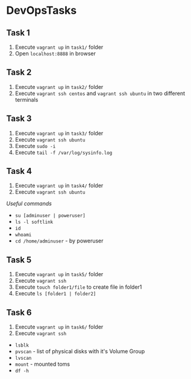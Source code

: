 # DevOpsTasks

## Task 1
1) Execute `vagrant up` in `task1/` folder
2) Open `localhost:8888` in browser

## Task 2
1) Execute `vagrant up` in `task2/` folder
2) Execute `vagrant ssh centos` and `vagrant ssh ubuntu` in two different terminals

## Task 3
1) Execute `vagrant up` in `task3/` folder
2) Execute `vagrant ssh ubuntu`
3) Execute `sudo -i`
4) Execute `tail -f /var/log/sysinfo.log`

## Task 4
1) Execute `vagrant up` in `task4/` folder
2) Execute `vagrant ssh ubuntu`

*Useful commands*

* `su [adminuser | poweruser]`
* `ls -l softlink`
* `id`
* `whoami`
* `cd /home/adminuser` - by poweruser

## Task 5
1) Execute `vagrant up` in `task5/` folder
2) Execute `vagrant ssh`
3) Execute `touch folder1/file` to create file in folder1
4) Execute `ls [folder1 | folder2]`

## Task 6
1) Execute `vagrant up` in `task6/` folder
2) Execute `vagrant ssh`

* `lsblk`
* `pvscan` - list of physical disks with it's Volume Group
* `lvscan`
* `mount` - mounted toms
* `df -h`